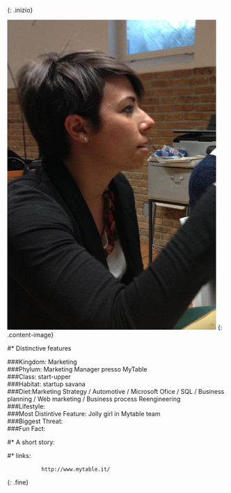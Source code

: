 <!-- Questo è un test Questo è un test 
Questo è un test Questo è un test 
Questo è un test Questo è un test 
Questo è un test Questo è un test 
Questo è un test Questo è un test  -->
{: .inizio}


![elena](images/icca.jpg)
{: .content-image}


#* Distinctive features 

###Kingdom: Marketing  <br />
###Phylum: Marketing Manager presso MyTable<br />
###Class: start-upper<br />
###Habitat: startup savana<br />
###Diet:Marketing Strategy / Automotive / Microsoft Ofice / SQL / Business planning / Web marketing / Business process Reengineering<br />
###Lifestyle: <br />
###Most Distintive Feature: Jolly girl in Mytable team<br />
###Biggest Threat: <br />
###Fun Fact: 
<br />

#* A short story:
<br />

#* links:

               http://www.mytable.it/
{: .fine}



